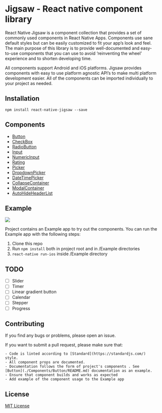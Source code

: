 Jigsaw - React native component library
=======================================

React Native Jigsaw is a component collection that provides a set of commonly used components in React Native Apps. Components use sane default styles but can be easily customized to fit your app’s look and feel. The main purpose of this library is to provide well-documented and easy-to-use components that you can use to avoid ‘reinventing the wheel’ experience and to shorten developing time.

All components support Android and iOS platforms. Jigsaw provides components with easy to use platform agnostic API’s to make multi platform development easier. All of the components can be imported individually to your project as needed.

## Installation
`npm install react-native-jigsaw --save`

## Components
- [Button](./Components/Button/README.md)
- [CheckBox](./Components/CheckBox/README.md)
- [RadioButton](./Components/RadioButton/README.md)
- [Input](./Components/Input/README.md)
- [NumericInput](./Components/NumericInput/README.md)
- [Rating](./Components/Rating/README.md)
- [Picker](./Components/Picker/README.md)
- [DropdownPicker](./Components/DropdownPicker/README.md)
- [DateTimePicker](./Components/DateTimePicker/README.md)
- [CollapseContainer](./Components/CollapseContainer/README.md)
- [ModalContainer](./Components/ModalContainer/README.md)
- [AutoHideHeaderList](./Components/AutoHideHeaderList/README.md)

  
## Example
  
<img src="https://github.com/devgeniem/react-native-jigsaw/blob/master/Example/demo.gif?raw=true" />
  
Project contains an Example app to try out the components. You can run the Example app with the following steps:

1. Clone this repo
2. Run `npm install` both in project root and in /Example directories
3. `react-native run-ios` inside /Example directory
  
## TODO
  
- [ ] Slider
- [ ] Timer
- [ ] Linear gradient button
- [ ] Calendar
- [ ] Stepper
- [ ] Progress
  
## Contributing

If you find any bugs or problems, please open an issue.

If you want to submit a pull request, please make sure that:
  
    - Code is linted according to [Standard](https://standardjs.com/) style.
    - All component props are documented.
    - Documentation follows the form of project's components . See [Button](./Components/Button/README.md) documentation as an example.
    - Ensure that component builds and works as expected
    - Add example of the component usage to the Example app
  
## License

[MIT License](./LICENSE)
